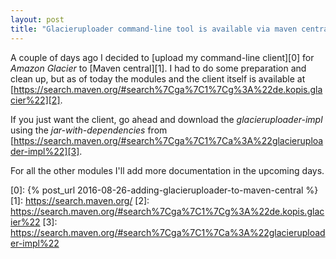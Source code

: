 ```yaml
---
layout: post
title: "Glacieruploader command-line tool is available via maven central"
---
```

A couple of days ago I decided to [upload my command-line client][0] for *Amazon Glacier* to [Maven central][1]. I had to do some preparation and clean up, but as of today the modules and the client itself is available at [https://search.maven.org/#search%7Cga%7C1%7Cg%3A%22de.kopis.glacier%22][2].

If you just want the client, go ahead and download the *glacieruploader-impl* using the *jar-with-dependencies* from [https://search.maven.org/#search%7Cga%7C1%7Ca%3A%22glacieruploader-impl%22][3].

For all the other modules I'll add more documentation in the upcoming days.

[0]: {% post_url 2016-08-26-adding-glacieruploader-to-maven-central %}
[1]: https://search.maven.org/
[2]: https://search.maven.org/#search%7Cga%7C1%7Cg%3A%22de.kopis.glacier%22
[3]: https://search.maven.org/#search%7Cga%7C1%7Ca%3A%22glacieruploader-impl%22

